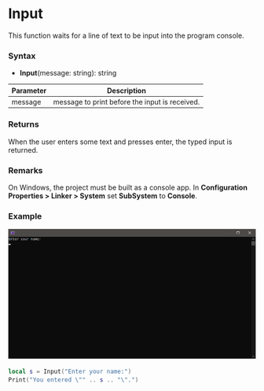 # Input
This function waits for a line of text to be input into the program console.

### Syntax
- **Input**(message: string): string

| Parameter | Description |
| ----- | ----- |
| message | message to print before the input is received. |

### Returns
When the user enters some text and presses enter, the typed input is returned.

### Remarks
On Windows, the project must be built as a console app. In **Configuration Properties > Linker > System** set **SubSystem** to **Console**.

### Example

![](https://github.com/Leadwerks/Documentation/raw/master/Images/Input.png)

```lua
local s = Input("Enter your name:")
Print("You entered \"" .. s .. "\".")
```